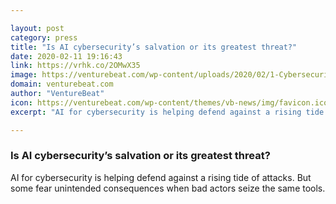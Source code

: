 ```yaml
---

layout: post
category: press
title: "Is AI cybersecurity’s salvation or its greatest threat?"
date: 2020-02-11 19:16:43
link: https://vrhk.co/2OMwX35
image: https://venturebeat.com/wp-content/uploads/2020/02/1-Cybersecurity-threat-illustration-1.jpg?w=1200&strip=all
domain: venturebeat.com
author: "VentureBeat"
icon: https://venturebeat.com/wp-content/themes/vb-news/img/favicon.ico
excerpt: "AI for cybersecurity is helping defend against a rising tide of attacks. But some fear unintended consequences when bad actors seize the same tools."

---
```


### Is AI cybersecurity’s salvation or its greatest threat?

AI for cybersecurity is helping defend against a rising tide of attacks. But some fear unintended consequences when bad actors seize the same tools.